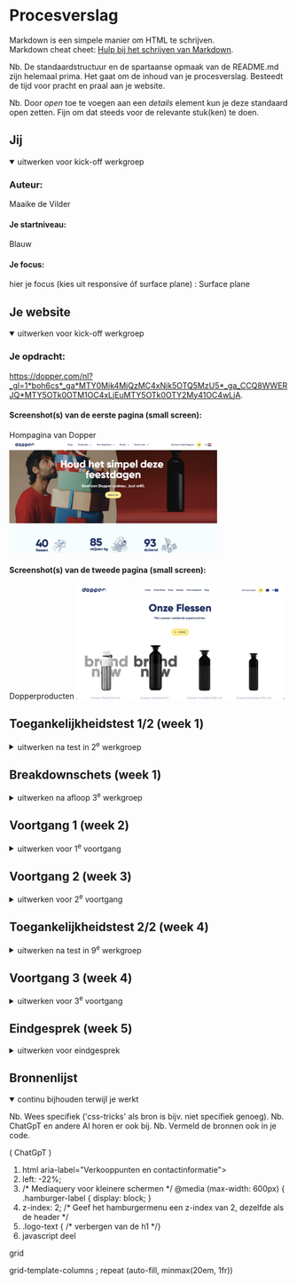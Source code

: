 # Procesverslag
Markdown is een simpele manier om HTML te schrijven.  
Markdown cheat cheet: [Hulp bij het schrijven van Markdown](https://github.com/adam-p/markdown-here/wiki/Markdown-Cheatsheet).

Nb. De standaardstructuur en de spartaanse opmaak van de README.md zijn helemaal prima. Het gaat om de inhoud van je procesverslag. Besteedt de tijd voor pracht en praal aan je website.

Nb. Door *open* toe te voegen aan een *details* element kun je deze standaard open zetten. Fijn om dat steeds voor de relevante stuk(ken) te doen.


## Jij

<details open>
  <summary>uitwerken voor kick-off werkgroep</summary>

  ### Auteur:
 Maaike de Vilder

  #### Je startniveau:
 Blauw

  #### Je focus:
  hier je focus (kies uit responsive óf surface plane) : Surface plane
 
</details>


## Je website

<details open>
  <summary>uitwerken voor kick-off werkgroep</summary>

  ### Je opdracht:
  https://dopper.com/nl?_gl=1*boh6cs*_ga*MTY0Mjk4MjQzMC4xNjk5OTQ5MzU5*_ga_CCQ8WWERJQ*MTY5OTk0OTM1OC4xLjEuMTY5OTk0OTY2My41OC4wLjA. 

  #### Screenshot(s) van de eerste pagina (small screen): 
Hompagina van Dopper
 <img src="readme-images/homepage.png" width="375px" alt="homepagina">
 

  #### Screenshot(s) van de tweede pagina (small screen):
  Dopperproducten
  <img src="readme-images/pagina2.png" width="375px" alt="dopperproducten">
 
</details>


## Toegankelijkheidstest 1/2 (week 1)

<details>
  <summary>uitwerken na test in 2<sup>e</sup> werkgroep</summary>

<img src="readme-images/Voiceover1.png" width="375px" alt="begin">
<img src="readme-images/voiceover2.png" width="375px" alt="begin">

Voice over werkt niet goed, leest niet als eerst de titel voor! 

    
  ### Bevindingen
  Lijst met je bevindingen die in de test naar voren kwamen:

<img src="readme-images/Bevindingen.png" width="375px" alt="bladzijde1">
<img src="readme-images/Bevindingen1.png" width="375px" alt="bladzijde2">
<img src="readme-images/Bevindingen2.png" width="375px" alt="bladzijde3">


</details>

## Breakdownschets (week 1)

<details>
  <summary>uitwerken na afloop 3<sup>e</sup> werkgroep</summary>

  ### de hele pagina: 
   <img src="readme-images/helepagina.png" width="375px" alt="breakdown van de hele pagina">

  ### dynamisch deel (bijv menu): 
  <img src="readme-images/header.png" width="375px" alt="breakdown van een dynamisch deel">

  ### wellicht nog een dynamisch deel (bijv filter): 
  <img src="readme-images/homepage.png" width="375px" alt="homepage">

</details>

## Voortgang 1 (week 2)

<details>
  <summary>uitwerken voor 1<sup>e</sup> voortgang</summary>

  ### Stand van zaken
  hier dit ging goed & dit was lastig (neem ook screenshots op van delen van je website en code)

1. <img src="readme-images/code1.png" width="375px" alt="code html">
Ik had veel font google links staan, maar dat is verkort dus door de "400,600,700,800" achter elkaar te zetten.
2. 

  ### Agenda voor meeting

-

  ### Verslag van meeting
 Feedback 

  - Geen h1,h2,h3 onder elkaar gebruiken maar gebruik voor je voorpagina H2 & p
  - head boven de body neerzetten
  - geen gebruik maken van de Div
  - Gebruik 1 link voor de font google 300,400 bijv. 

</details>



## Voortgang 2 (week 3)

<details>
  <summary>uitwerken voor 2<sup>e</sup> voortgang</summary>

  ### Stand van zaken
  1. <img src="readme-images/textcontainer.png" width="375px" alt="code css">
dubbele codes had ik vaak erin staan. zoals text-container. foutjes waardoor de ander niet gelezen werd.

  ### Agenda voor meeting
 
-

  ### Verslag van meeting
  hier na afloop snel de uitkomsten van de meeting vastleggen

  - punt 1
  - punt 2
  - nog een punt
- ...

</details>

## Toegankelijkheidstest 2/2 (week 4)

<details>
  <summary>uitwerken na test in 9<sup>e</sup> werkgroep</summary>

  (week 5, want alles was door de war dus nu proberen)
  kleurenfilter test. je kan gelukkig wel goed de tekst en afbeeldingen lezen. Ik wilde een screenshot maken maar je zag geen foto daarvan. dus dit waren de instelling die ik probeerde. Het voorlezen ging niet goed. Hij las wel 1 keer goed de titel voor maar dan ook de html code uitgebreid. 

 <img src="readme-images/toegankelijkheid2.png" width="375px" alt="homepagina1">

  <img src="" width="375px" alt="voorlezen">

  ### Bevindingen
 <img src="readme-images/fout.png" width="375px" alt="homepagina1">
 <img src="readme-images/fout2.png" width="375px" alt="homepagina2">
<img src="readme-images/fout3.png" width="375px" alt="homepagina2">

Alles ging in de war. was bezig met mijn hamburger menu maar ik had dingen veranderd aan mijn css en html.


</details>


## Voortgang 3 (week 4)

<details>
  <summary>uitwerken voor 3<sup>e</sup> voortgang</summary>
  <img src="readme-images/doppersonderelkaar.png" width="375px" alt="dopper producten onder elkaar">
  <img src="readme-images/naastelkaar.png" width="375px" alt="dopper producten naast elkaar">
  <img src="readme-images/hamburgermenu.png" width="375px" alt="hamburger menu">

  Lang naar de code gekeken en mijn oude code delen weer teruggevonden. Ik heb het gelukkig weer deel goed kunnen krijgen. De div zit er wel weer hier in. 

  ### Stand van zaken
  
  hoe mijn website er nu uit ziet. aangewerk nog 11 december. Dopper producten aangemaakt.

1. <img src="readme-images/deel1.png" width="375px" alt="banner">
2. <img src="readme-images/deel2.png" width="375px" alt="getallen">
3. <img src="readme-images/deel3.png" width="375px" alt="informatie1">
4. <img src="readme-images/deel4.png" width="375px" alt="informatie2">
2. dopper producten <img src="readme-images/dopperpagina.png" width="375px" alt="pagina 2 dopper producten">
  


  ### Agenda voor meeting
  samen met je groepje opstellen

 
  ### Verslag van meeting

  Wat is er meerdeels veranderd in css:

  1. hamburger menu
  2. verbergen h1
  3. verandering .banner .bannerimg
  4. nieuwe .new-section stijlen.
  5. De stijlen voor de .statistics h2 en .statistics p
  6. text-container css stijlen

code deel van 5 december: 
<img src="readme-images/5december.png" width="375px" alt="stuk code">
<img src="readme-images/textcontainer.png" width="375px" alt="stuk code">

</details>

## Eindgesprek (week 5)

<details>
  <summary>uitwerken voor eindgesprek</summary>

  ### Je uitkomst - karakteristiek screenshots:
 

  ### Dit ging goed/Heb ik geleerd: 
  

 1. <img src="readme-images/button.png" width="375px" alt="gele button van + filters">
  <img src="readme-images/gelebuttoncode.png" width="375px" alt="stuk code <a>">
  Geleerd: Ik gebruikte eerste gewoon een button maar het is een  a  omdat het ergens toeverwijst.
 2. Om in 1 css te werken, ik heb altijd dat in 2 gedaan. Maar je kan alles specifiek aanspreken met id of een class en dan is het handig om in 1 te werken. 
 3. flexboxen gingen goed, had daar ook al eerder meegewerkt. 
 4. geleerd dat ik makkelijkere namen moet maken .hamnav bijv dat is een lastige. vooral met mijn dyslextie. Daarom gingen veel dingen verkeerd. 
 5. dat niet op 1 pagina van h1 tot h6 gaat. Maar de informatie gaat allemaal over dopper.
 6. Ik zag dit eerst als onmogelijk, maar ben voor mijn niveau erg ver gekomen dus daar ben ik al trots op. Als je stap voor stap te werk gaat, moet het lukken.


  ### Dit was lastig/Is niet gelukt:
  

1. <img src="readme-images/ribbel.png" width="375px" alt="ribbel rand">
  Ik wist niet hoe ik dit aan moest aanpakken. Misschien zelf iets maken als img zou kunnen.

2.  <img src="readme-images/rondeafbeelding.png" width="375px" alt="ronde afbeelding">
Hoe krijg je zo'n vorm? Ik heb er zelf voor gekozen om gewoon een vierkant van te maken. ps: de afbeelding veranderd steeds dus nu is het weer een ander. 

3.  <img src="readme-images/footer.png" width="375px" alt="footer">
Geen tijd meer gehad. Was lang bezig om alles weer goed te krijgen, helaas. 

4.  <img src="readme-images/menus.png" width="375px" alt="menu dopper producten">
Ik wist niet goed hoe ik dit moest aanpakken. dus ik heb het weggelaten.

5.  <img src="readme-images/menu1.png" width="375px" alt="menu1">
krijg het niet voor elkaar om de tekst in het midden te krijgen. Bij producten en als je dan op het hamburger menu klikt staat die wel in het midden?

6.  <img src="readme-images/geenwitruimte.png" width="375px" alt="banner foto">
was al blij dat alles goed stond en krijg het even niet voor elkaar om dit goed te krijgen.

</details>

## Bronnenlijst

<details open>
  <summary>continu bijhouden terwijl je werkt</summary>

  Nb. Wees specifiek ('css-tricks' als bron is bijv. niet specifiek genoeg). 
  Nb. ChatGpT en andere AI horen er ook bij.
  Nb. Vermeld de bronnen ook in je code.

  ( ChatGpT )

  1.  html aria-label="Verkooppunten en contactinformatie"> <!-- extra context voor mensen met een beperking-->
  2. left: -22%;
  3. /* Mediaquery voor kleinere schermen */
@media (max-width: 600px) {
    .hamburger-label {
        display: block;
    }
  4.  z-index: 2; /* Geef het hamburgermenu een z-index van 2, dezelfde als de header */
  5. .logo-text {
    /* verbergen van de h1 */}
  6. javascript deel



</details>

grid  

grid-template-columns ; repeat (auto-fill, minmax(20em, 1fr))